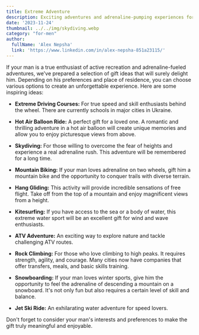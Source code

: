 ```yaml
---
title: Extreme Adventure
description: Exciting adventures and adrenaline-pumping experiences for men who crave adventure.
date: '2023-11-24'
thumbnail: ../../img/skydiving.webp
category: "for-men"
author:
  fullName: 'Alex Nepsha'
  link: 'https://www.linkedin.com/in/alex-nepsha-851a23115/'
---
```


If your man is a true enthusiast of active recreation and adrenaline-fueled adventures, we've prepared a selection of gift ideas that will surely delight him. Depending on his preferences and place of residence, you can choose various options to create an unforgettable experience. Here are some inspiring ideas:

- **Extreme Driving Courses:** For true speed and skill enthusiasts behind the wheel. There are currently schools in major cities in Ukraine.

- **Hot Air Balloon Ride:** A perfect gift for a loved one. A romantic and thrilling adventure in a hot air balloon will create unique memories and allow you to enjoy picturesque views from above.

- **Skydiving:** For those willing to overcome the fear of heights and experience a real adrenaline rush. This adventure will be remembered for a long time.

- **Mountain Biking:** If your man loves adrenaline on two wheels, gift him a mountain bike and the opportunity to conquer trails with diverse terrain.

- **Hang Gliding:** This activity will provide incredible sensations of free flight. Take off from the top of a mountain and enjoy magnificent views from a height.

- **Kitesurfing:** If you have access to the sea or a body of water, this extreme water sport will be an excellent gift for wind and wave enthusiasts.

- **ATV Adventure:** An exciting way to explore nature and tackle challenging ATV routes.

- **Rock Climbing:** For those who love climbing to high peaks. It requires strength, agility, and courage. Many cities now have companies that offer transfers, meals, and basic skills training.

- **Snowboarding:** If your man loves winter sports, give him the opportunity to feel the adrenaline of descending a mountain on a snowboard. It's not only fun but also requires a certain level of skill and balance.

- **Jet Ski Ride:** An exhilarating water adventure for speed lovers.

Don't forget to consider your man's interests and preferences to make the gift truly meaningful and enjoyable.
